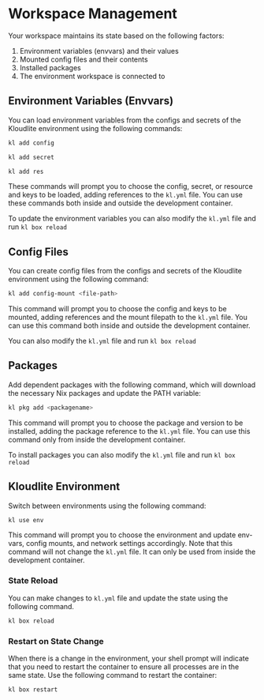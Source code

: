 # Workspace Management

Your workspace maintains its state based on the following factors:

1. Environment variables (envvars) and their values
2. Mounted config files and their contents
3. Installed packages
4. The environment workspace is connected to

## Environment Variables (Envvars)
You can load environment variables from the configs and secrets of the Kloudlite environment using the following commands:

```bash
kl add config
```

```bash
kl add secret
```

```bash
kl add res
```

These commands will prompt you to choose the config, secret, or resource and keys to be loaded, adding references to the `kl.yml` file. You can use these commands both inside and outside the development container. 

To update the environment variables you can also modify the `kl.yml` file and run `kl box reload`

## Config Files
You can create config files from the configs and secrets of the Kloudlite environment using the following command:

```bash
kl add config-mount <file-path>
```

This command will prompt you to choose the config and keys to be mounted, adding references and the mount filepath to the `kl.yml` file. You can use this command both inside and outside the development container.

You can also modify the `kl.yml` file and run `kl box reload`

## Packages
Add dependent packages with the following command, which will download the necessary Nix packages and update the PATH variable:

```bash
kl pkg add <packagename>
```

This command will prompt you to choose the package and version to be installed, adding the package reference to the `kl.yml` file. You can use this command only from inside the development container. 

To install packages you can also modify the `kl.yml` file and run `kl box reload`

## Kloudlite Environment
Switch between environments using the following command:

```bash
kl use env
```

This command will prompt you to choose the environment and update env-vars, config mounts, and network settings accordingly. Note that this command will not change the `kl.yml` file. It can only be used from inside the development container.

### State Reload
You can make changes to `kl.yml` file and update the state using the following command.

```bash
kl box reload
```

### Restart on State Change
When there is a change in the environment, your shell prompt will indicate that you need to restart the container to ensure all processes are in the same state. Use the following command to restart the container:

```bash
kl box restart
```
